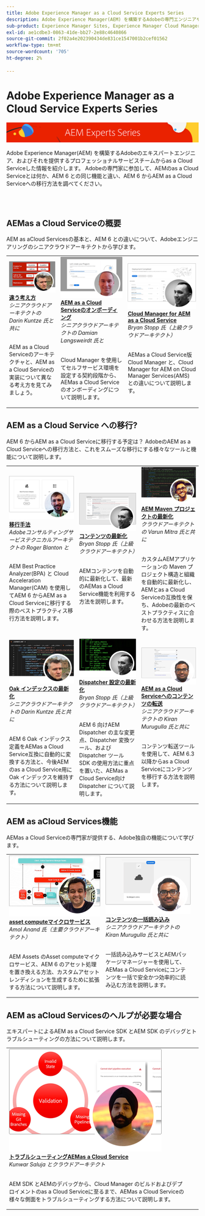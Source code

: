 ```yaml
---
title: Adobe Experience Manager as a Cloud Service Experts Series
description: Adobe Experience Manager(AEM) を構築するAdobeの専門エンジニアや、それを提供するプロフェッショナルサービスからas a Cloud Serviceした情報を紹介します。
sub-product: Experience Manager Sites, Experience Manager Cloud Manager, Experience Manager Assets
exl-id: ae1cdbe3-0863-41de-bb27-2e88c4640866
source-git-commit: 2f02a4e202390434de831ce1547001b2cef01562
workflow-type: tm+mt
source-wordcount: '705'
ht-degree: 2%

---
```


# Adobe Experience Manager as a Cloud Service Experts Series

![AEM Experts Series](./assets/experts-series/masthead.png)

Adobe Experience Manager(AEM) を構築するAdobeのエキスパートエンジニア、およびそれを提供するプロフェッショナルサービスチームからas a Cloud Serviceした情報を紹介します。 Adobeの専門家に参加して、AEMのas a Cloud Serviceとは何か、AEM 6 との同じ機能と違い、AEM 6 からAEM as a Cloud Serviceへの移行方法を調べてください。

<br/> 
<br/>

## AEMas a Cloud Serviceの概要

AEM as aCloud Servicesの基本と、AEM 6 との違いについて、Adobeエンジニアリングのシニアクラウドアーキテクトから学びます。

<table>
  <tr>
   <td>
      <a href="./migration/moving-to-aem-as-a-cloud-service/introduction.md">
      <img alt="違う考え方" src="./assets/experts-series/thinking-differently.png"/>
      </a>
      <div>
         <a href="./migration/moving-to-aem-as-a-cloud-service/introduction.md"><strong>違う考え方</strong></a>         
         <br/><em>シニアクラウドアーキテクトの Darin Kuntze 氏と共に</em>
      </div>
      <p>
        <br/>
         AEM as a Cloud Serviceのアーキテクチャと、AEM as a Cloud Serviceの実装について異なる考え方を見てみましょう。
      </p>
     </td>   
     <td>
      <a href="./migration/moving-to-aem-as-a-cloud-service/onboarding.md">
      <img alt="AEM as a Cloud Service のオンボーディング" src="./assets/experts-series/onboarding.png"/>
      </a>
      <div>
         <a href="./migration/moving-to-aem-as-a-cloud-service/onboarding.md"><strong>AEM as a Cloud Serviceのオンボーディング</strong></a>
         <br/><em>シニアクラウドアーキテクトの Damian Langsweirdt 氏と</em>
      </div>
      <p>
        <br/>
         Cloud Manager を使用してセルフサービス環境を設定する契約段階から、AEMas a Cloud Serviceのオンボーディングについて説明します。
      </p>
   </td>     
   </td>   
     <td>
      <a href="./migration/moving-to-aem-as-a-cloud-service/cloud-manager.md">
      <img alt="Cloud Manager" src="./assets/experts-series/cloud-manager.png"/>
      </a>
      <div>
         <a href="./migration/moving-to-aem-as-a-cloud-service/cloud-manager.md"><strong>Cloud Manager for AEM as a Cloud Service</strong></a>
         <br/><em>Bryan Stopp 氏（上級クラウドアーキテクト）</em>
      </div>
      <p>
        <br/>
         AEMas a Cloud Service版 Cloud Manager と、Cloud Manager for AEM on Cloud Manager Services(AMS) との違いについて説明します。
      </p>
   </td> 
  </tr>
</table>

## AEM as a Cloud Service への移行?

AEM 6 からAEM as a Cloud Serviceに移行する予定は？ AdobeのAEM as a Cloud Serviceへの移行方法と、これをスムーズな移行にする様々なツールと機能について説明します。

<table>
  <tr>
   <td>
      <a href="./migration/moving-to-aem-as-a-cloud-service/bpa-and-cam.md" target="_aem-experts-series-video">
      <img alt="移行方法" src="./assets/experts-series/bpa-and-cam.png"/>
      </a>
      <div>
         <a href="./migration/moving-to-aem-as-a-cloud-service/bpa-and-cam.md" target="_aem-experts-series-video"><strong>移行手法</strong></a>
         <br/><em>Adobeコンサルティングサービステクニカルアーキテクトの Roger Blanton と</em>
      </div>
      <p>
        <br/>
        AEM Best Practice Analyzer(BPA) と Cloud Acceleration Manager(CAM) を使用してAEM 6 からAEM as a Cloud Serviceに移行する際のベストプラクティス移行方法を説明します。
      </p>
   </td>   
     <td>
      <a href="./migration/moving-to-aem-as-a-cloud-service/aem-modernization-tools.md" target="_aem-experts-series-video">
      <img alt="コンテンツの最新化" src="./assets/experts-series/aem-modernizer-tools.png"/>
      </a>
      <div>
         <a href="./migration/moving-to-aem-as-a-cloud-service/aem-modernization-tools.md" target="_aem-experts-series-video"><strong>コンテンツの最新化</strong></a>
         <br/><em>Bryan Stopp 氏（上級クラウドアーキテクト）</em>
      </div>
      <p>
        <br/>
         AEMコンテンツを自動的に最新化して、最新のAEMas a Cloud Service機能を利用する方法を説明します。
      </p>
   </td>     
   </td>   
     <td>
      <a href="./migration/moving-to-aem-as-a-cloud-service/repository-modernization.md" target="_aem-experts-series-video">
      <img alt="AEM Maven プロジェクトの最新化" src="./assets/experts-series/repository-modernizer.png"/>
      </a>
      <div>
         <a href="./migration/moving-to-aem-as-a-cloud-service/repository-modernization.md" target="_aem-experts-series-video"><strong>AEM Maven プロジェクトの最新化</strong></a>
         <br/><em>クラウドアーキテクトの Varun Mitra 氏と共に</em>
      </div>
      <p>
        <br/>
         カスタムAEMアプリケーションの Maven プロジェクト構造と組織を自動的に最新化し、AEMとas a Cloud Serviceの互換性を保ち、Adobeの最新のベストプラクティスに合わせる方法を説明します。
      </p>
   </td> 
  </tr>
  <tr>
   <td>
      <a href="./migration/moving-to-aem-as-a-cloud-service/search-and-indexing.md" target="_aem-experts-series-video">
      <img alt="Oak インデックスの最新化" src="./assets/experts-series/indexes.png"/>
      </a>
      <div>
         <a href="./migration/moving-to-aem-as-a-cloud-service/search-and-indexing.md" target="_aem-experts-series-video"><strong>Oak インデックスの最新化</strong></a>
         <br/><em>シニアクラウドアーキテクトの Darin Kuntze 氏と共に</em>
      </div>
      <p>
        <br/>
        AEM 6 Oak インデックス定義をAEMas a Cloud Service互換に自動的に変換する方法と、今後AEMのas a Cloud Service用に Oak インデックスを維持する方法について説明します。
      </p>
   </td>   
     <td>
      <a href="./migration/moving-to-aem-as-a-cloud-service/dispatcher.md" target="_aem-experts-series-video">
      <img alt="Dispatcher 設定の最新化" src="./assets/experts-series/dispatcher.png"/>
      </a>
      <div>
         <a href="./migration/moving-to-aem-as-a-cloud-service/dispatcher.md" target="_aem-experts-series-video"><strong>Dispatcher 設定の最新化</strong></a>
         <br/><em>Bryan Stopp 氏（上級クラウドアーキテクト）</em>
      </div>
      <p>
        <br/>
         AEM 6 向けAEM Dispatcher の主な変更点、Dispatcher 変換ツール、および Dispatcher ツール SDK の使用方法に重点を置いた、AEMas a Cloud Service向け Dispatcher について説明します。
      </p>
   </td>     
   </td>   
     <td>
      <a href="./migration/moving-to-aem-as-a-cloud-service/content-migration/content-transfer-tool.md" target="_aem-experts-series-video">
      <img alt="AEM as a Cloud Serviceへのコンテンツの転送" src="./assets/experts-series/content-transfer-tool.png"/>
      </a>
      <div>
         <a href="./migration/moving-to-aem-as-a-cloud-service/content-migration/content-transfer-tool.md" target="_aem-experts-series-video"><strong>AEM as a Cloud Serviceへのコンテンツの転送</strong></a>
         <br/><em>シニアクラウドアーキテクトの Kiran Murugulla 氏と共に</em>
      </div>
      <p>
        <br/>
         コンテンツ転送ツールを使用して、AEM 6.3 以降からas a Cloud Serviceにコンテンツを移行する方法を説明します。
      </p>
   </td> 
  </tr>  
</table>


## AEM as aCloud Services機能

AEMas a Cloud Serviceの専門家が提供する、Adobe独自の機能について学びます。

<table>
  <tr>
   <td>
      <a href="./migration/moving-to-aem-as-a-cloud-service/asset-compute-microservices.md" target="_aem-experts-series-video">
      <img alt="asset computeマイクロサービス" src="./assets/experts-series/asset-compute-microservices.png"/>
      </a>
      <div>
         <a href="./migration/moving-to-aem-as-a-cloud-service/asset-compute-microservices.md" target="_aem-experts-series-video"><strong>asset computeマイクロサービス</strong></a>
         <br/><em>Amol Anand 氏（主要クラウドアーキテクト）</em>
      </div>
      <p>
        <br/>
        AEM Assets のAsset computeマイクロサービス、AEM 6 のアセット処理を置き換える方法、カスタムアセットレンディションを生成するために拡張する方法について説明します。
      </p>
   </td>   
   <td>
      <a href="./migration/moving-to-aem-as-a-cloud-service/content-migration/bulk-import-service.md" target="_aem-experts-series-video">
      <img alt="コンテンツの一括読み込み" src="./assets/experts-series/bulk-import.png"/>
      </a>
      <div>
         <a href="./migration/moving-to-aem-as-a-cloud-service/content-migration/bulk-import-service.md" target="_aem-experts-series-video"><strong>コンテンツの一括読み込み</strong></a>
         <br/><em>シニアクラウドアーキテクトの Kiran Murugulla 氏と共に</em>
      </div>
      <p>
        <br/>
        一括読み込みサービスとAEMパッケージマネージャーを使用して、AEMas a Cloud Serviceにコンテンツを一括で安全かつ効率的に読み込む方法を説明します。
      </p>
   </td> 
    <td></td>
  </tr>
</table>

## AEM as aCloud Servicesのヘルプが必要な場合

エキスパートによるAEM as a Cloud Service SDK とAEM SDK のデバッグとトラブルシューティングの方法について説明します。

<table>
  <tr>
   <td>
      <a href="./migration/moving-to-aem-as-a-cloud-service/troubleshooting.md" target="_aem-experts-series-video">
      <img alt="トラブルシューティングAEMas a Cloud Service" src="./assets/experts-series/troubleshooting.png"/>
      </a>
      <div>
         <a href="./migration/moving-to-aem-as-a-cloud-service/troubleshooting.md" 
         target="_aem-experts-series-video"><strong>トラブルシューティングAEMas a Cloud Service</strong></a>
         <br/><em>Kunwar Saluja とクラウドアーキテクト</em>
      </div>
      <p>
        <br/>
        AEM SDK とAEMのデバッグから、Cloud Manager のビルドおよびデプロイメントのas a Cloud Serviceに至るまで、AEMas a Cloud Serviceの様々な側面をトラブルシューティングする方法について説明します。
      </p>
   </td>   
    <td></td>
    <td></td>
  </tr>
</table>
